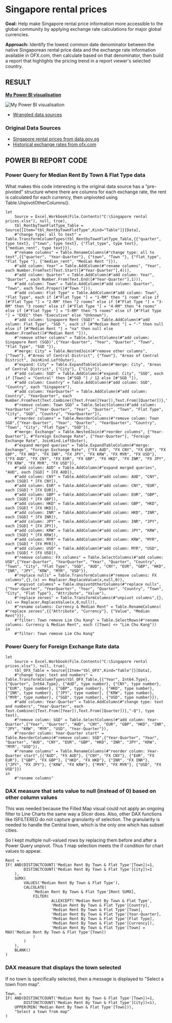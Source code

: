 # Singapore rental prices


**Goal:** Help make Singapore rental price information more accessible to the global community by applying exchange rate calculations for major global currencies.

**Approach:** Identify the lowest common date denominator between the native Singaporean rental price data and the exchange rate information available in OFX.com, then calculate based on that denominator, then build a report that highlights the pricing trend in a report viewer's selected country.


## RESULT
**[My Power BI visualisation](https://community.powerbi.com/t5/Data-Stories-Gallery/Quarterly-Singapore-median-rental-prices-by-currency/m-p/2125424)**

![My Power BI visualisation](https://datamesse.github.io/static/media/img-2021-10-power-bi-quarterly-singapore-rental-prices-by-currency.5e5019ff.png)

* [Wrangled data sources](https://github.com/datamesse/data-visualisation-datasets/raw/main/Singapore%20rental%20prices/Singapore%20rental%20prices.xlsx)

### Original Data Sources
* [Singapore rental prices from data.gov.sg](https://data.gov.sg/dataset/median-rent-by-town-and-flat-type)
* [Historical exchange rates from ofx.com](https://www.ofx.com/en-us/forex-news/historical-exchange-rates/ )


## POWER BI REPORT CODE

### Power Query for Median Rent By Town & Flat Type data
What makes this code interesting is the original data source has a "pre-pivoted" structure where there are columns for each exchange rate, the rent is calculated for each currency, then unpivoted using Table.UnpivotOtherColumns().

```
let
    Source = Excel.Workbook(File.Contents("C:\Singapore rental prices.xlsx"), null, true),
    tbl_RentbyTownFlatType_Table = Source{[Item="tbl_RentbyTownFlatType",Kind="Table"]}[Data],
    #"change type: all to text" = Table.TransformColumnTypes(tbl_RentbyTownFlatType_Table,{{"quarter", type text}, {"town", type text}, {"flat_type", type text}, {"median_rent", type text}}),
    #"rename columns" = Table.RenameColumns(#"change type: all to text",{{"quarter", "Year-Quarter"}, {"town", "Town "}, {"flat_type", "Flat Type "}, {"median_rent", "Median Rent "}}),
    #"add column: Year" = Table.AddColumn(#"rename columns", "Year", each Number.FromText(Text.Start([#"Year-Quarter"],4))),
    #"add column: Quarter" = Table.AddColumn(#"add column: Year", "Quarter", each Number.From(Text.End([#"Year-Quarter"],1))),
    #"add column: Town" = Table.AddColumn(#"add column: Quarter", "Town", each Text.Proper([#"Town "])),
    #"add column: Flat Type" = Table.AddColumn(#"add column: Town", "Flat Type", each if [#"Flat Type "] = "1-RM" then "1 room" else if [#"Flat Type "] = "2-RM" then "2 rooms" else if [#"Flat Type "] = "3-RM" then "3 rooms" else if [#"Flat Type "] = "4-RM" then "4 rooms" else if [#"Flat Type "] = "5-RM" then "5 rooms" else if [#"Flat Type "] = "EXEC" then "Executive" else "Unknown"),
    #"add column: Singapore Rent (SGD)" = Table.AddColumn(#"add column: Flat Type", "SGD ", each if [#"Median Rent "] = "-" then null else if [#"Median Rent "] = "na" then null else Number.FromText([#"Median Rent "])),
    #"remove other columns" = Table.SelectColumns(#"add column: Singapore Rent (SGD)",{"Year-Quarter", "Year", "Quarter", "Town", "Flat Type", "SGD "}),
    #"merge: City" = Table.NestedJoin(#"remove other columns", {"Town"}, #"Areas of Central District", {"Town"}, "Areas of Central District", JoinKind.LeftOuter),
    #"expand: City" = Table.ExpandTableColumn(#"merge: City", "Areas of Central District", {"City"}, {"City"}),
    #"add column: SGD" = Table.AddColumn(#"expand: City", "SGD", each if [Town] = "Central" then [#"SGD "] / 12 else [#"SGD "]),
    #"add column: Country" = Table.AddColumn(#"add column: SGD", "Country", each "Singapore"),
    #"add column: YearQuarter" = Table.AddColumn(#"add column: Country", "YearQuarter", each Number.FromText(Text.Combine({Text.From([Year]),Text.From([Quarter])},""))),
    #"remove column: Town SGD" = Table.SelectColumns(#"add column: YearQuarter",{"Year-Quarter", "Year", "Quarter", "Town", "Flat Type", "City", "SGD", "Country", "YearQuarter"}),
    #"reorder columns" = Table.ReorderColumns(#"remove column: Town SGD",{"Year-Quarter", "Year", "Quarter", "YearQuarter", "Country", "Town", "City", "Flat Type", "SGD"}),
    #"merge: Exchange" = Table.NestedJoin(#"reorder columns", {"Year-Quarter"}, #"Foreign Exchange Rate", {"Year-Quarter"}, "Foreign Exchange Rate", JoinKind.LeftOuter),
    #"expand merged queries" = Table.ExpandTableColumn(#"merge: Exchange", "Foreign Exchange Rate", {"FX AUD", "FX CNY", "FX EUR", "FX GBP", "FX HKD", "FX INR", "FX JPY", "FX KRW", "FX MYR", "FX USD"}, {"FX AUD", "FX CNY", "FX EUR", "FX GBP", "FX HKD", "FX INR", "FX JPY", "FX KRW", "FX MYR", "FX USD"}),
    #"add column: AUD" = Table.AddColumn(#"expand merged queries", "AUD", each [SGD] * [FX AUD]),
    #"add column: CNY" = Table.AddColumn(#"add column: AUD", "CNY", each [SGD] * [FX CNY]),
    #"add column: EUR" = Table.AddColumn(#"add column: CNY", "EUR", each [SGD] * [FX EUR]),
    #"add column: GBP" = Table.AddColumn(#"add column: EUR", "GBP", each [SGD] * [FX GBP]),
    #"add column: HKD" = Table.AddColumn(#"add column: GBP", "HKD", each [SGD] * [FX HKD]),
    #"add column: INR" = Table.AddColumn(#"add column: HKD", "INR", each [SGD] * [FX INR]),
    #"add column: JPY" = Table.AddColumn(#"add column: INR", "JPY", each [SGD] * [FX JPY]),
    #"add column: KRW" = Table.AddColumn(#"add column: JPY", "KRW", each [SGD] * [FX KRW]),
    #"add column: MYR" = Table.AddColumn(#"add column: KRW", "MYR", each [SGD] * [FX MYR]),
    #"add column: USD" = Table.AddColumn(#"add column: MYR", "USD", each [SGD] * [FX USD]),
    #"remove columns: FX columns" = Table.SelectColumns(#"add column: USD",{"Year-Quarter", "YearQuarter", "Year", "Quarter", "Country", "Town", "City", "Flat Type", "SGD", "AUD", "CNY", "EUR", "GBP", "HKD", "INR", "JPY", "KRW", "MYR", "USD"}),
    #"replace nulls" = Table.TransformColumns(#"remove columns: FX columns",{},(x) => Replacer.ReplaceValue(x,null,0)),
    #"unpivot columns" = Table.UnpivotOtherColumns(#"replace nulls", {"Year-Quarter", "YearQuarter", "Year", "Quarter", "Country", "Town", "City", "Flat Type"}, "Attribute", "Value"),
    #"replace zeroes" = Table.TransformColumns(#"unpivot columns",{},(x) => Replacer.ReplaceValue(x,0,null)),
    #"rename columns: Currency & Median Rent" = Table.RenameColumns( #"replace zeroes",{{"Attribute", "Currency"}, {"Value", "Median Rent"}}),
    #"filter: Town remove Lim Chu Kang" = Table.SelectRows(#"rename columns: Currency & Median Rent", each ([Town] <> "Lim Chu Kang"))
in
    #"filter: Town remove Lim Chu Kang"
```

### Power Query for Foreign Exchange Rate data
```
let
    Source = Excel.Workbook(File.Contents("C:\Singapore rental prices.xlsx"), null, true),
    tbl_OFX_Table = Source{[Item="tbl_OFX",Kind="Table"]}[Data],
    #"change type: text and numbers" = Table.TransformColumnTypes(tbl_OFX_Table,{{"Year", Int64.Type}, {"Quarter", Int64.Type}, {"AUD", type number}, {"CNY", type number}, {"EUR", type number}, {"GBP", type number}, {"HKD", type number}, {"INR", type number}, {"JPY", type number}, {"KRW", type number}, {"MYR", type number}, {"SGD", type number}, {"USD", type number}}),
    #"add column: Year-Quarter" = Table.AddColumn(#"change type: text and numbers", "Year-Quarter", each Text.Combine({Text.From([Year]),Text.From([Quarter])},"-Q"), type text),
    #"remove column: SGD" = Table.SelectColumns(#"add column: Year-Quarter",{"Year", "Quarter", "AUD", "CNY", "EUR", "GBP", "HKD", "INR", "JPY", "KRW", "MYR", "USD", "Year-Quarter"}),
    #"reorder column: Year-Quarter start" = Table.ReorderColumns(#"remove column: SGD",{"Year-Quarter", "Year", "Quarter", "AUD", "CNY", "EUR", "GBP", "HKD", "INR", "JPY", "KRW", "MYR", "USD"}),
    #"rename columns" = Table.RenameColumns(#"reorder column: Year-Quarter start",{{"AUD", "FX AUD"}, {"CNY", "FX CNY"}, {"EUR", "FX EUR"}, {"GBP", "FX GBP"}, {"HKD", "FX HKD"}, {"INR", "FX INR"}, {"JPY", "FX JPY"}, {"KRW", "FX KRW"}, {"MYR", "FX MYR"}, {"USD", "FX USD"}})
in
    #"rename columns"
```

### DAX measure that sets value to null (instead of 0) based on other column values
This was needed because the Filled Map visual could not apply an ongoing filter to Line Charts the same way a Slicer does. Also, other DAX functions like ISFILTERED do not capture granularity of selection. The granularity is needed to handle the Central town, which is the only one which has subset cities.

So I kept multiple null-valued rows by replacing them before and after a Power Query unpivot. Thus 1 map selection meets the if condition for chart values to appear.

```
Rent = 
IF( AND(DISTINCTCOUNT('Median Rent By Town & Flat Type'[Town])=1,
        DISTINCTCOUNT('Median Rent By Town & Flat Type'[City])=1
    ),
    SUMX(
        VALUES('Median Rent By Town & Flat Type'),
        CALCULATE(
            'Median Rent By Town & Flat Type'[Rent SUMX],
            FILTER(
                    ALLEXCEPT('Median Rent By Town & Flat Type',
                    'Median Rent By Town & Flat Type'[Country],
                    'Median Rent By Town & Flat Type'[Town],   
                    'Median Rent By Town & Flat Type'[Year-Quarter],
                    'Median Rent By Town & Flat Type'[Flat Type],
                    'Median Rent By Town & Flat Type'[Currency]),
                    'Median Rent By Town & Flat Type'[Town] = MAX('Median Rent By Town & Flat Type'[Town])
            )
        )
    ),
    BLANK()
)
```

### DAX measure that displays the town selected
If no town is specifically selected, then a message is displayed to "Select a town from map".
```
Town. = 
IF( AND(DISTINCTCOUNT('Median Rent By Town & Flat Type'[Town])=1,
        DISTINCTCOUNT('Median Rent By Town & Flat Type'[City])=1),
    UPPER(MIN('Median Rent By Town & Flat Type'[Town])),
    "Select a town from map"
)
```